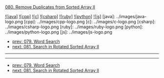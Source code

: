 [080. Remove Duplicates from Sorted Array II](https://leetcode.com/problems/remove-duplicates-from-sorted-array-ii/)

[![java]](../java/080-remove-duplicates-from-sorted-array-ii.md)
[![cpp]](../cpp/080-remove-duplicates-from-sorted-array-ii.md)
[![c]](../c/080-remove-duplicates-from-sorted-array-ii.md)
[![csharp]](../csharp/080-remove-duplicates-from-sorted-array-ii.md)
[![ruby]](../ruby/080-remove-duplicates-from-sorted-array-ii.md)
[![python]](../python/080-remove-duplicates-from-sorted-array-ii.md)
[![js]](../js/080-remove-duplicates-from-sorted-array-ii.md)
[java]: ../images/java-logo.png
[cpp]: ../images/cpp-logo.png
[c]: ../images/c-logo.png
[csharp]: ../images/csharp-logo.png
[ruby]: ../images/ruby-logo.png
[python]: ../images/python-logo.png
[js]: ../images/js-logo.png

- [prev: 079. Word Search](079-word-search.md)
- [next: 081. Search in Rotated Sorted Array II](081-search-in-rotated-sorted-array-ii.md)

---



---

- [prev: 079. Word Search](079-word-search.md)
- [next: 081. Search in Rotated Sorted Array II](081-search-in-rotated-sorted-array-ii.md)
